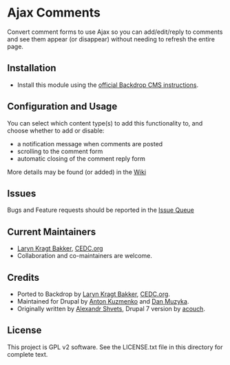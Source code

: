 # Ajax Comments

Convert comment forms to use Ajax so you can add/edit/reply to comments and
see them appear (or disappear) without needing to refresh the entire page.

## Installation

 - Install this module using the [official Backdrop CMS instructions](https://backdropcms.org/guide/modules).

## Configuration and Usage

You can select which content type(s) to add this functionality to, and choose
whether to add or disable:

 - a notification message when comments are posted
 - scrolling to the comment form
 - automatic closing of the comment reply form

More details may be found (or added) in the [Wiki](https://github.com/backdrop-contrib/ajax_comments/wiki)

## Issues

Bugs and Feature requests should be reported in the [Issue Queue](https://github.com/backdrop-contrib/ajax_comments/issues)

## Current Maintainers

 - [Laryn Kragt Bakker](https://github.com/laryn), [CEDC.org](https://CEDC.org)
 - Collaboration and co-maintainers are welcome.

## Credits

- Ported to Backdrop by [Laryn Kragt Bakker](https://github.com/laryn), [CEDC.org](https://CEDC.org).
- Maintained for Drupal by [Anton Kuzmenko](https://www.drupal.org/u/qzmenko)
  and [Dan Muzyka](https://www.drupal.org/u/danmuzyka).
- Originally written by [Alexandr Shvets](https://www.drupal.org/u/neochief), Drupal 7 version by 
  [acouch](https://www.drupal.org/u/acouch).

## License

This project is GPL v2 software. See the LICENSE.txt file in this directory for
complete text.
